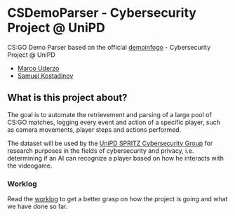 # CSDemoParser - Cybersecurity Project @ UniPD
CS:GO Demo Parser based on the official [demoinfogo](https://github.com/ValveSoftware/csgo-demoinfo) - Cybersecurity Project @ UniPD

- [Marco Uderzo](https://github.com/marcouderzo)
- [Samuel Kostadinov](https://github.com/Neskelogth)

## What is this project about?
The goal is to automate the retrievement and parsing of a large pool of CS:GO matches, logging every event and action of a specific player, such as camera movements, player steps and actions performed.

The dataset will be used by the [UniPD SPRITZ Cybersecurity Group](https://spritz.math.unipd.it/) for research purposes in the fields of cybersecurity and privacy, i.e. determining if an AI can recognize a player based on how he interacts with the videogame.

### Worklog

Read the [worklog](https://github.com/marcouderzo/CSDemoParser/blob/main/Worklog.md) to get a better grasp on how the project is going and what we have done so far.
